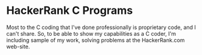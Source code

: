 HackerRank C Programs
=====================

Most to the C coding that I've done professionally is proprietary code, and I can't share.  So,
to be able to show my capabilities as a C coder, I'm including sample of my work, solving
problems at the HackerRank.com web-site.  
